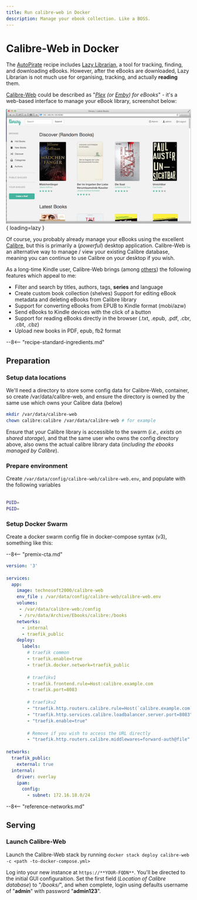 ```yaml
---
title: Run calibre-web in Docker
description: Manage your ebook collection. Like a BOSS.
---
```


# Calibre-Web in Docker

The [AutoPirate](/recipes/autopirate/) recipe includes [Lazy Librarian](https://github.com/itsmegb/LazyLibrarian), a tool for tracking, finding, and downloading eBooks. However, after the eBooks are downloaded, Lazy Librarian is not much use for organising, tracking, and actually **reading** them.

[Calibre-Web](https://github.com/janeczku/calibre-web) could be described as "_[Plex](/recipes/plex/) (or [Emby](/recipes/emby/)) for eBooks_" - it's a web-based interface to manage your eBook library, screenshot below:

![Calibre-Web Screenshot](../images/calibre-web.png){ loading=lazy }

Of course, you probably already manage your eBooks using the excellent [Calibre](https://calibre-ebook.com/), but this is primarily a (_powerful_) desktop application. Calibre-Web is an alternative way to manage / view your existing Calibre database, meaning you can continue to use Calibre on your desktop if you wish.

As a long-time Kindle user, Calibre-Web brings (among [others](https://github.com/janeczku/calibre-web)) the following features which appeal to me:

* Filter and search by titles, authors, tags, **series** and language
* Create custom book collection (shelves)
Support for editing eBook metadata and deleting eBooks from Calibre library
* Support for converting eBooks from EPUB to Kindle format (mobi/azw)
* Send eBooks to Kindle devices with the click of a button
* Support for reading eBooks directly in the browser (.txt, .epub, .pdf, .cbr, .cbt, .cbz)
* Upload new books in PDF, epub, fb2 format

--8<-- "recipe-standard-ingredients.md"

## Preparation

### Setup data locations

We'll need a directory to store some config data for Calibre-Web, container, so create /var/data/calibre-web, and ensure the directory is owned by the same use which owns your Calibre data (below)

```bash
mkdir /var/data/calibre-web
chown calibre:calibre /var/data/calibre-web # for example
```

Ensure that your Calibre library is accessible to the swarm (_i.e., exists on shared storage_), and that the same user who owns the config directory above, also owns the actual calibre library data (_including the ebooks managed by Calibre_).

### Prepare environment

Create `/var/data/config/calibre-web/calibre-web.env`, and populate with the following variables

```bash

PUID=
PGID=
```

### Setup Docker Swarm

Create a docker swarm config file in docker-compose syntax (v3), something like this:

--8<-- "premix-cta.md"

```yaml
version: '3'

services:
  app:
    image: technosoft2000/calibre-web
    env_file : /var/data/config/calibre-web/calibre-web.env
    volumes:
     - /var/data/calibre-web:/config
     - /srv/data/Archive/Ebooks/calibre:/books
    networks:
      - internal
      - traefik_public
    deploy:
      labels:
        # traefik common
        - traefik.enable=true
        - traefik.docker.network=traefik_public

        # traefikv1
        - traefik.frontend.rule=Host:calibre.example.com
        - traefik.port=8083     

        # traefikv2
        - "traefik.http.routers.calibre.rule=Host(`calibre.example.com`)"
        - "traefik.http.services.calibre.loadbalancer.server.port=8083"
        - "traefik.enable=true"

        # Remove if you wish to access the URL directly
        - "traefik.http.routers.calibre.middlewares=forward-auth@file"

networks:
  traefik_public:
    external: true
  internal:
    driver: overlay
    ipam:
      config:
        - subnet: 172.16.18.0/24
```

--8<-- "reference-networks.md"

## Serving

### Launch Calibre-Web

Launch the Calibre-Web stack by running ```docker stack deploy calibre-web -c <path -to-docker-compose.yml>```

Log into your new instance at `https://**YOUR-FQDN**`. You'll be directed to the initial GUI configuraition. Set the first field (_Location of Calibre database_) to "_/books/_", and when complete, login using defaults username of "**admin**" with password "**admin123**".

[^1]: Yes, Calibre does provide a server component. But it's not as fully-featured as Calibre-Web (_i.e., you can't use it to send ebooks directly to your Kindle_)
[^2]: A future enhancement might be integrating this recipe with the filestore for [NextCloud](/recipes/nextcloud/), so that the desktop database (Calibre) can be kept synced with Calibre-Web.
[^3]: If you plan to use calibre-web to send `.mobi` files to your Kindle via `@kindle.com` email addresses, be sure to add the sending address to the "[Approved Personal Documents Email List](https://www.amazon.com/hz/mycd/myx#/home/settings/payment)"
--8<-- "recipe-footer.md"
